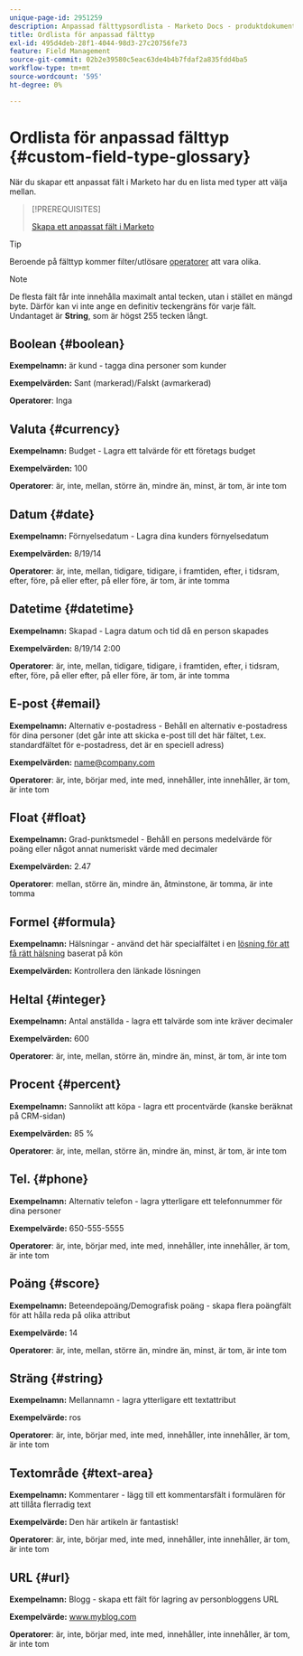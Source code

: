 ```yaml
---
unique-page-id: 2951259
description: Anpassad fälttypsordlista - Marketo Docs - produktdokumentation
title: Ordlista för anpassad fälttyp
exl-id: 495d4deb-28f1-4044-98d3-27c20756fe73
feature: Field Management
source-git-commit: 02b2e39580c5eac63de4b4b7fdaf2a835fdd4ba5
workflow-type: tm+mt
source-wordcount: '595'
ht-degree: 0%

---
```


# Ordlista för anpassad fälttyp {#custom-field-type-glossary}

När du skapar ett anpassat fält i Marketo har du en lista med typer att välja mellan.

>[!PREREQUISITES]
>
>[Skapa ett anpassat fält i Marketo](/help/marketo/product-docs/administration/field-management/create-a-custom-field-in-marketo.md)

>[!TIP]
>
>Beroende på fälttyp kommer filter/utlösare [operatorer](/help/marketo/product-docs/core-marketo-concepts/smart-lists-and-static-lists/creating-a-smart-list/smart-list-filter-operators-glossary.md) att vara olika.

>[!NOTE]
>
>De flesta fält får inte innehålla maximalt antal tecken, utan i stället en mängd byte. Därför kan vi inte ange en definitiv teckengräns för varje fält. Undantaget är **String**, som är högst 255 tecken långt.

## Boolean {#boolean}

**Exempelnamn:** är kund - tagga dina personer som kunder

**Exempelvärden:** Sant (markerad)/Falskt (avmarkerad)

**Operatorer**: Inga

## Valuta {#currency}

**Exempelnamn:** Budget - Lagra ett talvärde för ett företags budget

**Exempelvärden:** 100

**Operatorer**: är, inte, mellan, större än, mindre än, minst, är tom, är inte tom

## Datum {#date}

**Exempelnamn:** Förnyelsedatum - Lagra dina kunders förnyelsedatum

**Exempelvärden:** 8/19/14

**Operatorer**: är, inte, mellan, tidigare, tidigare, i framtiden, efter, i tidsram, efter, före, på eller efter, på eller före, är tom, är inte tomma

## Datetime {#datetime}

**Exempelnamn:** Skapad - Lagra datum och tid då en person skapades

**Exempelvärden:** 8/19/14 2:00

**Operatorer**: är, inte, mellan, tidigare, tidigare, i framtiden, efter, i tidsram, efter, före, på eller efter, på eller före, är tom, är inte tomma

## E-post {#email}

**Exempelnamn:** Alternativ e-postadress - Behåll en alternativ e-postadress för dina personer (det går inte att skicka e-post till det här fältet, t.ex. standardfältet för e-postadress, det är en speciell adress)

**Exempelvärden:** name@company.com

**Operatorer**: är, inte, börjar med, inte med, innehåller, inte innehåller, är tom, är inte tom

## Float {#float}

**Exempelnamn:** Grad-punktsmedel - Behåll en persons medelvärde för poäng eller något annat numeriskt värde med decimaler

**Exempelvärden:** 2.47

**Operatorer**: mellan, större än, mindre än, åtminstone, är tomma, är inte tomma

## Formel {#formula}

**Exempelnamn:** Hälsningar - använd det här specialfältet i en [lösning för att få rätt hälsning](/help/marketo/product-docs/administration/field-management/create-and-use-a-concatenated-string-formula-field.md) baserat på kön

**Exempelvärden:** Kontrollera den länkade lösningen

## Heltal {#integer}

**Exempelnamn:** Antal anställda - lagra ett talvärde som inte kräver decimaler

**Exempelvärden:** 600

**Operatorer**: är, inte, mellan, större än, mindre än, minst, är tom, är inte tom

## Procent {#percent}

**Exempelnamn:** Sannolikt att köpa - lagra ett procentvärde (kanske beräknat på CRM-sidan)

**Exempelvärden:** 85 %

**Operatorer**: är, inte, mellan, större än, mindre än, minst, är tom, är inte tom

## Tel. {#phone}

**Exempelnamn:** Alternativ telefon - lagra ytterligare ett telefonnummer för dina personer

**Exempelvärde:** 650-555-5555

**Operatorer**: är, inte, börjar med, inte med, innehåller, inte innehåller, är tom, är inte tom

## Poäng {#score}

**Exempelnamn:** Beteendepoäng/Demografisk poäng - skapa flera poängfält för att hålla reda på olika attribut

**Exempelvärde:** 14

**Operatorer**: är, inte, mellan, större än, mindre än, minst, är tom, är inte tom

## Sträng {#string}

**Exempelnamn:** Mellannamn - lagra ytterligare ett textattribut

**Exempelvärde:** ros

**Operatorer**: är, inte, börjar med, inte med, innehåller, inte innehåller, är tom, är inte tom

## Textområde {#text-area}

**Exempelnamn:** Kommentarer - lägg till ett kommentarsfält i formulären för att tillåta flerradig text

**Exempelvärde:** Den här artikeln är fantastisk!

**Operatorer**: är, inte, börjar med, inte med, innehåller, inte innehåller, är tom, är inte tom

## URL {#url}

**Exempelnamn:** Blogg - skapa ett fält för lagring av personbloggens URL

**Exempelvärde:** www.myblog.com

**Operatorer**: är, inte, börjar med, inte med, innehåller, inte innehåller, är tom, är inte tom
